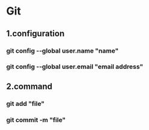# Git
## 1.configuration
### git config --global user.name "name"
### git config --global user.email "email address"
## 2.command
### git add "file"
### git commit -m "file"
